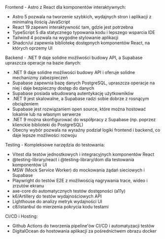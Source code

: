 Frontend - Astro z React dla komponentów interaktywnych:

- Astro 5 pozwala na tworzenie szybkich, wydajnych stron i aplikacji z minimalną ilością JavaScript
- React 19 zapewni interaktywność tam, gdzie jest potrzebna
- TypeScript 5 dla statycznego typowania kodu i lepszego wsparcia IDE
- Tailwind 4 pozwala na wygodne stylowanie aplikacji
- Shadcn/ui zapewnia bibliotekę dostępnych komponentów React, na których oprzemy UI

Backend - .NET 9 daje solidne możliwości budowy API, a Supabase upraszcza operacje na bazie danych:

- .NET 9 daje solidne możliwości budowy API i oferuje solidne mechanizmy zabezpieczeń
- Supabase zapewnia bazę danych PostgreSQL, upraszcza operacje na niej i daje bezpieczny dostęp do danych
- Supabase posiada wbudowaną autentykację użytkowników
- .NET 9 jest skalowalne, a Supabase radzi sobie dobrze z rosnącym obciążeniem
- Supabase jest rozwiązaniem open source, które można hostować lokalnie lub na własnym serwerze
- .NET 9 można skonfigurować do współpracy z Supabase (np. poprzez klienckie biblioteki do PostgreSQL)
- Obecny wybór pozwala na wyraźny podział logiki frontend i backend, co daje lepsze możliwości rozwoju

Testing - Kompleksowe narzędzia do testowania:

- Vitest dla testów jednostkowych i integracyjnych komponentów React
- @testing-library/react i @testing-library/dom dla testowania komponentów UI
- MSW (Mock Service Worker) do mockowania żądań sieciowych i Supabase
- Playwright do testów E2E z możliwością nagrywania trace, wideo i zrzutów ekranu
- axe-core do automatycznych testów dostępności (a11y)
- k6/Artillery do testów wydajnościowych API
- Lighthouse do analizy metryk wydajności UI
- c8/istanbul do mierzenia pokrycia kodu testami

CI/CD i Hosting:

- Github Actions do tworzenia pipeline'ów CI/CD i automatyzacji testów
- DigitalOcean do hostowania aplikacji za pośrednictwem obrazu docker
